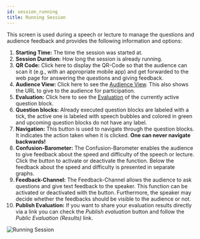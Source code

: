 ```yaml
---
id: session_running
title: Running Session
---
```


This screen is used during a speech or lecture to manage the questions and audience feedback and provides the following information and options:

1. **Starting Time:** The time the session was started at.
2. **Session Duration:** How long the session is already running.
3. **QR Code:** Click here to display the QR-Code so that the audience can scan it (e.g., with an appropriate mobile app) and get forwarded to the web page for answering the questions and giving feedback.
4. **Audience View:** Click here to see the [Audience View](audience_view.md). This also shows the URL to give to the audience for participation.
5. **Evaluation:** Click here to see the [Evaluation](evaluation.md) of the currently active question block.
6. **Question blocks:** Already executed question blocks are labeled with a tick, the active one is labeled with speech bubbles and colored in green and upcoming question blocks do not have any label.
7. **Navigation:** This button is used to navigate through the question blocks. It indicates the action taken when it is clicked. **One can never navigate backwards!**
8. **Confusion-Barometer:** The Confusion-Barometer enables the audience to give feedback about the speed and difficulty of the speech or lecture. Click the button to activate or deactivate the function. Below the feedback about the speed and difficulty is presented in separate graphs.
9. **Feedback-Channel:** The Feedback-Channel allows the audience to ask questions and give text feedback to the speaker. This function can be activated or deactivated with the button. Furthermore, the speaker may decide whether the feedbacks should be visible to the audience or not.
10. **Publish Evaluation:** If you want to share your evaluation results directly via a link you can check the _Publish evaluation_ button and follow the _Public Evaluation (Results)_ link.

![Running Session](assets/session_running.png)
